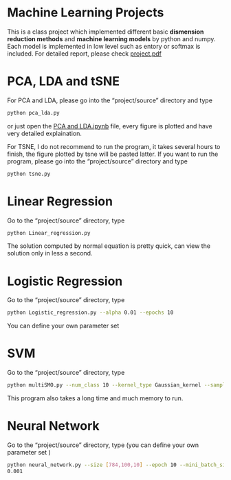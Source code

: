 # Machine Learning Projects
This is a class project which implemented different basic **dismension reduction methods** and **machine learning models** by python and numpy. Each model is implemented in low level such as entory or softmax is included. For detailed report, please check [project.pdf](https://github.com/Transcendency/Machine-Leaning-Projects/blob/master/Project.pdf)

# PCA, LDA and tSNE                                          
For PCA and LDA, please go into the “project/source” directory and type                     
```bash 
python pca_lda.py 
``` 
or just open the [PCA and LDA.ipynb](https://github.com/Transcendency/Machine-Leaning-Projects/blob/master/PCA%20and%20LDA.ipynb) file, every figure is plotted and have very detailed explaination.

For TSNE, I do not recommend to run the program, it takes several hours to finish, the figure plotted by tsne will be pasted latter. If you want to run the program, please go into the “project/source” directory and type
``` bash
python tsne.py
```

# Linear Regression                   
Go to the “project/source” directory, type
```bash
python Linear_regression.py                        
```
The solution computed by normal equation is pretty quick, can view the solution only in less a second.               

# Logistic Regression                   
Go to the “project/source” directory, type
```bash
python Logistic_regression.py --alpha 0.01 --epochs 10                         
```
You can define your own parameter set                        

# SVM                                  
Go to the “project/source” directory, type
```bash
python multiSMO.py --num_class 10 --kernel_type Gaussian_kernel --sample_data 1 
```
This program also takes a long time and much memory to run.          

# Neural Network                          
Go to the “project/source” directory, type (you can define your own parameter set )                      
```bash
python neural_network.py --size [784,100,10] --epoch 10 --mini_batch_size 10 --eta 0.01 --lmd                     
0.001 
```
